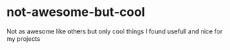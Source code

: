 # not-awesome-but-cool
Not as awesome like others but only cool things I found usefull and nice for my projects
